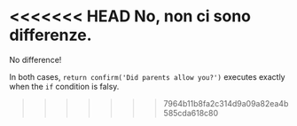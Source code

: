 <<<<<<< HEAD
No, non ci sono differenze.
=======
No difference!

In both cases, `return confirm('Did parents allow you?')` executes exactly when the `if` condition is falsy.
>>>>>>> 7964b11b8fa2c314d9a09a82ea4b585cda618c80
